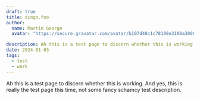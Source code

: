```yaml
---
draft: true
title: dingo.foo
author: 
  name: Martin George
  avatar: "https://secure.gravatar.com/avatar/b107d40c1c78108e3108a3000699f45dfd29969a236da8a29d8c1206f72d2ce8"

description: Ah this is a test page to discern whether this is working and this is a test description actually.
date: 2024-01-03
tags:
  - test
  - wark
---
```


Ah this is a test page to discern whether this is working. And yes, this is really the test page this time, not some fancy schamcy test description. 